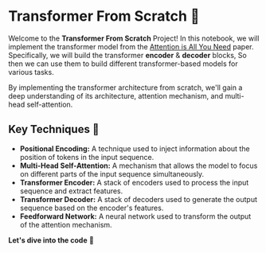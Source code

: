 # Transformer From Scratch 🤖

Welcome to the **Transformer From Scratch** Project! In this notebook, we will implement the transformer model from the [Attention is All You Need](https://arxiv.org/abs/1706.03762) paper. Specifically, we will build the transformer **encoder** & **decoder** blocks, So then we can use them to build different transformer-based models for various tasks.

<!-- **including:** -->

<!-- - **Text Classification (encoder-only):** We will use the transformer encoder as a feature extractor and add a feedforward network on top to classify text data.
- **Language Modeling (decoder-only):** We will use the transformer decoder to predict the next token in a sequence, which is a fundamental task in natural language processing.
- **Machine Translation (encoder-decoder):** We will combine the transformer encoder and decoder to translate text from one language to another. -->

By implementing the transformer architecture from scratch, we'll gain a deep understanding of its architecture, attention mechanism, and multi-head self-attention.
<!-- We'll also explore how to train the model on different tasks and evaluate its performance. -->

<!-- ## Datasets 📚

We will use the following datasets for training and evaluation:

- **IMDb Dataset (Text Classification):** A large movie review dataset containing labeled data for sentiment classification (positive or negative).
- **Wikitext-2 Dataset (Language Modeling):** A collection of Wikipedia articles used for language modeling tasks.
- **Multi30k Dataset (Machine Translation):** A multi-language translation dataset containing image descriptions in English and German. -->

## Key Techniques 🔧

- **Positional Encoding:** A technique used to inject information about the position of tokens in the input sequence.
- **Multi-Head Self-Attention:** A mechanism that allows the model to focus on different parts of the input sequence simultaneously.
- **Transformer Encoder:** A stack of encoders used to process the input sequence and extract features.
- **Transformer Decoder:** A stack of decoders used to generate the output sequence based on the encoder's features.
- **Feedforward Network:** A neural network used to transform the output of the attention mechanism.

**Let's dive into the code** 📔
